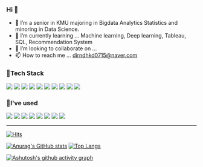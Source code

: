 ### Hi 👋 


- 👀 I’m a senior in KMU majoring in Bigdata Analytics Statistics and minoring in Data Science.
- 🌱 I’m currently learning ... Machine learning, Deep learning, Tableau, SQL, Recommendation System
- 💞️ I’m looking to collaborate on ...
- 📫 How to reach me ... dirndhkd0715@naver.com


### 💪Tech Stack

<img src="https://img.shields.io/badge/Python-3776AB?style=flat-square&logo=Python&logoColor=white"/> <img src="https://img.shields.io/badge/Pandas-150458?style=flat-square&logo=pandas&logoColor=white"/> <img src="https://img.shields.io/badge/Numpy-013243?style=flat-square&logo=NumPy&logoColor=white"/> <img src="https://img.shields.io/badge/Scikit learn-F7931E?style=flat-square&logo=scikit-learn&logoColor=white"/> <img src="https://img.shields.io/badge/tensorflow-FF6F00?style=flat-square&logo=tensorflow&logoColor=white"/> <img src="https://img.shields.io/badge/SQL-4479A1?style=flat-square&logo=MySQL&logoColor=white"/> <img src="https://img.shields.io/badge/Tableau-E97627?style=flat-square&logo=Tableau&logoColor=white"/> <img src="https://img.shields.io/badge/Java-007396?style=flat-square&logo=Java&logoColor=white"/> <img src="https://img.shields.io/badge/Qgis-589632?style=flat-square&logo=Qgis&logoColor=white"/> <img src="https://img.shields.io/badge/Excel-217346?style=flat-square&logo=Microsoft Excel&logoColor=white"/>


### 🎈I've used

<img src="https://img.shields.io/badge/Jupyter-F37626?style=flat-square&logo=Jupyter&logoColor=white"/> <img src="https://img.shields.io/badge/Google Colab-F9AB00?style=flat-square&logo=Google Colab&logoColor=white"/> <img src="https://img.shields.io/badge/VSCode-007ACC?style=flat-square&logo=Visual Studio Code&logoColor=white"/> <img src="https://img.shields.io/badge/PyCharm-000000?style=flat-square&logo=PyCharm&logoColor=white"/> <img src="https://img.shields.io/badge/Eclipse IDE-2C2255?style=flat-square&logo=Eclipse IDE&logoColor=white"/> <img src="https://img.shields.io/badge/Git-F05032?style=flat-square&logo=Git&logoColor=white"/> <img src="https://img.shields.io/badge/GitHub-181717?style=flat-square&logo=GitHub&logoColor=white"/> <img src="https://img.shields.io/badge/Slack-4A154B?style=flat-square&logo=Slack&logoColor=white"/> 


-----------------------------------------------------------------------------


[![Hits](https://hits.seeyoufarm.com/api/count/incr/badge.svg?url=https%3A%2F%2Fgithub.com%2Fmk0715%2FBigContest&count_bg=%2379C83D&title_bg=%23555555&icon=prometheus.svg&icon_color=%230317A6&title=hits&edge_flat=false)](https://hits.seeyoufarm.com)

[![Anurag's GitHub stats](https://github-readme-stats.vercel.app/api?username=mk0715&show_icons=true&theme=radical)](https://github.com/anuraghazra/github-readme-stats) [![Top Langs](https://github-readme-stats.vercel.app/api/top-langs/?username=mk0715&langs_count=5&theme=radical)](https://github.com/anuraghazra/github-readme-stats)

[![Ashutosh's github activity graph](https://activity-graph.herokuapp.com/graph?username=mk0715&theme=redical)](https://github.com/ashutosh00710/github-readme-activity-graph)

<!--
[![trophy](https://github-profile-trophy.vercel.app/?username=mk0715&row=2&column=4&margin-w=15&margin-h=15&theme=monokai)](https://github.com/ryo-ma/github-profile-trophy)
-->



